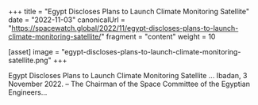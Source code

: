 +++
title = "Egypt Discloses Plans to Launch Climate Monitoring Satellite"
date = "2022-11-03"
canonicalUrl = "https://spacewatch.global/2022/11/egypt-discloses-plans-to-launch-climate-monitoring-satellite/"
fragment = "content"
weight = 10

[asset]
    image = "egypt-discloses-plans-to-launch-climate-monitoring-satellite.png"
+++

Egypt Discloses Plans to Launch Climate Monitoring Satellite ... Ibadan, 3 
November 2022. – The Chairman of the Space Committee of the Egyptian 
Engineers...
